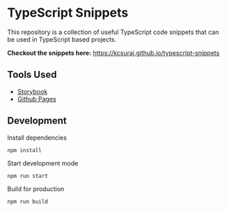 # TypeScript Snippets

This repository is a collection of useful TypeScript code snippets that can be used in TypeScript based projects.

**Checkout the snippets here:**
https://kcsuraj.github.io/typescript-snippets

## Tools Used

- [Storybook](https://github.com/storybookjs/storybook)
- [Github Pages](https://pages.github.com/)

## Development

Install dependencies

```
npm install
```

Start development mode

```
npm run start
```

Build for production

```
npm run build
```
